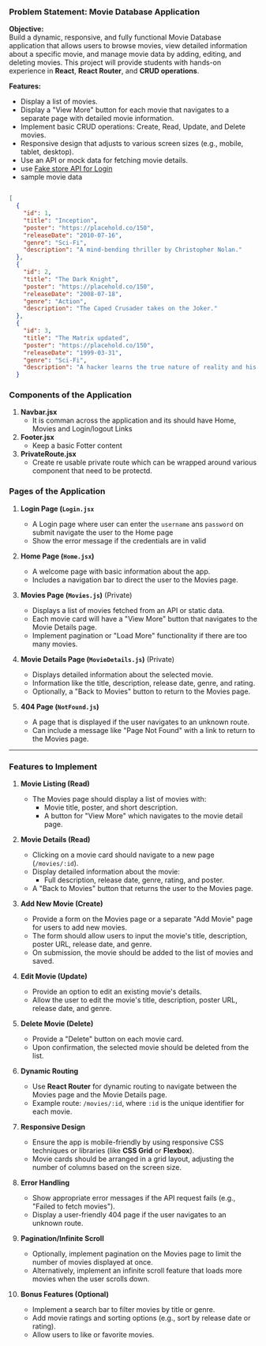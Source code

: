 ### **Problem Statement: Movie Database Application**

**Objective:**\
Build a dynamic, responsive, and fully functional Movie Database application that allows users to browse movies, view detailed information about a specific movie, and manage movie data by adding, editing, and deleting movies. This project will provide students with hands-on experience in **React**, **React Router**, and **CRUD operations**.

**Features:**

-   Display a list of movies.
-   Display a "View More" button for each movie that navigates to a separate page with detailed movie information.
-   Implement basic CRUD operations: Create, Read, Update, and Delete movies.
-   Responsive design that adjusts to various screen sizes (e.g., mobile, tablet, desktop).
-   Use an API or mock data for fetching movie details. 
-   use [Fake store API for Login](https://fakestoreapi.com/docs)
-  sample movie data
```json

[
  {
    "id": 1,
    "title": "Inception",
    "poster": "https://placehold.co/150",
    "releaseDate": "2010-07-16",
    "genre": "Sci-Fi",
    "description": "A mind-bending thriller by Christopher Nolan."
  },
  {
    "id": 2,
    "title": "The Dark Knight",
    "poster": "https://placehold.co/150",
    "releaseDate": "2008-07-18",
    "genre": "Action",
    "description": "The Caped Crusader takes on the Joker."
  },
  {
    "id": 3,
    "title": "The Matrix updated",
    "poster": "https://placehold.co/150",
    "releaseDate": "1999-03-31",
    "genre": "Sci-Fi",
    "description": "A hacker learns the true nature of reality and his role in the war against its controllers."
  }

```


### **Components of the Application**
1. **Navbar.jsx** 
    - It is comman across the application and its should have Home, Movies and Login/logout Links
2. **Footer.jsx**
    - Keep a basic Fotter content
3. **PrivateRoute.jsx**
    - Create re usable private route which can be wrapped around various component that need to be protectd.

### **Pages of the Application**
1. **Login Page (`Login.jsx`** 
    - A Login page where user can enter the `username` ans `password` on submit navigate the user to the Home page
    - Show the error message if the credentials are in valid

2.  **Home Page (`Home.jsx`)**

    -   A welcome page with basic information about the app.
    -   Includes a navigation bar to direct the user to the Movies page.
3.  **Movies Page (`Movies.js`)** (Private)

    -   Displays a list of movies fetched from an API or static data.
    -   Each movie card will have a "View More" button that navigates to the Movie Details page.
    -   Implement pagination or "Load More" functionality if there are too many movies.
4.  **Movie Details Page (`MovieDetails.js`)** (Private)

    -   Displays detailed information about the selected movie.
    -   Information like the title, description, release date, genre, and rating.
    -   Optionally, a "Back to Movies" button to return to the Movies page.
5.  **404 Page (`NotFound.js`)**

    -   A page that is displayed if the user navigates to an unknown route.
    -   Can include a message like "Page Not Found" with a link to return to the Movies page.

* * * * *

### **Features to Implement**

1.  **Movie Listing (Read)**

    -   The Movies page should display a list of movies with:
        -   Movie title, poster, and short description.
        -   A button for "View More" which navigates to the movie detail page.
2.  **Movie Details (Read)**

    -   Clicking on a movie card should navigate to a new page (`/movies/:id`).
    -   Display detailed information about the movie:
        -   Full description, release date, genre, rating, and poster.
    -   A "Back to Movies" button that returns the user to the Movies page.
3.  **Add New Movie (Create)**

    -   Provide a form on the Movies page or a separate "Add Movie" page for users to add new movies.
    -   The form should allow users to input the movie's title, description, poster URL, release date, and genre.
    -   On submission, the movie should be added to the list of movies and saved.
4.  **Edit Movie (Update)**

    -   Provide an option to edit an existing movie's details.
    -   Allow the user to edit the movie's title, description, poster URL, release date, and genre.
5.  **Delete Movie (Delete)**

    -   Provide a "Delete" button on each movie card.
    -   Upon confirmation, the selected movie should be deleted from the list.
6.  **Dynamic Routing**

    -   Use **React Router** for dynamic routing to navigate between the Movies page and the Movie Details page.
    -   Example route: `/movies/:id`, where `:id` is the unique identifier for each movie.
7.  **Responsive Design**

    -   Ensure the app is mobile-friendly by using responsive CSS techniques or libraries (like **CSS Grid** or **Flexbox**).
    -   Movie cards should be arranged in a grid layout, adjusting the number of columns based on the screen size.
8.  **Error Handling**

    -   Show appropriate error messages if the API request fails (e.g., "Failed to fetch movies").
    -   Display a user-friendly 404 page if the user navigates to an unknown route.
9.  **Pagination/Infinite Scroll**

    -   Optionally, implement pagination on the Movies page to limit the number of movies displayed at once.
    -   Alternatively, implement an infinite scroll feature that loads more movies when the user scrolls down.
10. **Bonus Features (Optional)**

    -   Implement a search bar to filter movies by title or genre.
    -   Add movie ratings and sorting options (e.g., sort by release date or rating).
    -   Allow users to like or favorite movies.